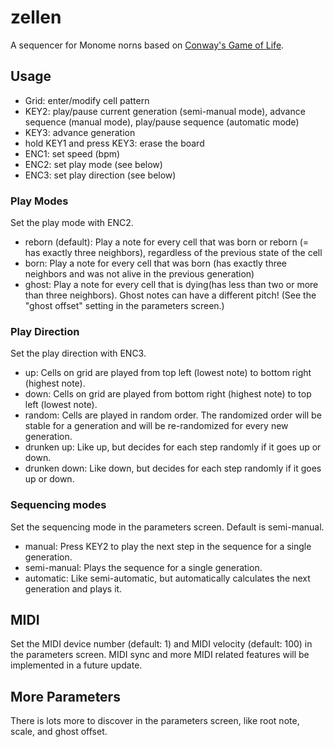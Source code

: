 # zellen

A sequencer for Monome norns based on [Conway's Game of Life](https://en.wikipedia.org/wiki/Conway%27s_Game_of_Life).

## Usage

* Grid: enter/modify cell pattern
* KEY2: play/pause current generation (semi-manual mode), advance sequence (manual mode), play/pause sequence (automatic mode)
* KEY3: advance generation
* hold KEY1 and press KEY3: erase the board
* ENC1: set speed (bpm)
* ENC2: set play mode (see below)
* ENC3: set play direction (see below)

### Play Modes

Set the play mode with ENC2.
* reborn (default): Play a note for every cell that was born or reborn (= has exactly three neighbors), regardless of the previous state of the cell
* born: Play a note for every cell that was born (has exactly three neighbors and was not alive in the previous generation)
* ghost: Play a note for every cell that is dying(has less than two or more than three neighbors). Ghost notes can have a different pitch! (See the "ghost offset" setting in the parameters screen.)

### Play Direction

Set the play direction with ENC3.
* up: Cells on grid are played from top left (lowest note) to bottom right (highest note).
* down: Cells on grid are played from bottom right (highest note) to top left (lowest note).
* random: Cells are played in random order. The randomized order will be stable for a generation and will be re-randomized for every new generation.
* drunken up: Like up, but decides for each step randomly if it goes up or down.
* drunken down: Like down, but decides for each step randomly if it goes up or down.

### Sequencing modes
Set the sequencing mode in the parameters screen. Default is semi-manual.
* manual: Press KEY2 to play the next step in the sequence for a single generation.
* semi-manual: Plays the sequence for a single generation.
* automatic: Like semi-automatic, but automatically calculates the next generation and plays it.

## MIDI
Set the MIDI device number (default: 1) and MIDI velocity (default: 100) in the parameters screen. MIDI sync and more MIDI related features will be implemented in a future update.

## More Parameters
There is lots more to discover in the parameters screen, like root note, scale, and ghost offset.
